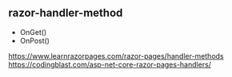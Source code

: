 ## razor-handler-method

- OnGet()
- OnPost()


https://www.learnrazorpages.com/razor-pages/handler-methods
https://codingblast.com/asp-net-core-razor-pages-handlers/
